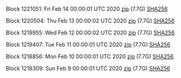 Block 1221051: Fri Feb 14 00:00:01 UTC 2020 [zip](https://dash-bootstrap.ams3.digitaloceanspaces.com/mainnet/2020-02-14/bootstrap.dat.zip) (7.7G) [SHA256](https://dash-bootstrap.ams3.digitaloceanspaces.com/mainnet/2020-02-14/sha256.txt)

Block 1220504: Thu Feb 13 00:00:02 UTC 2020 [zip](https://dash-bootstrap.ams3.digitaloceanspaces.com/mainnet/2020-02-13/bootstrap.dat.zip) (7.7G) [SHA256](https://dash-bootstrap.ams3.digitaloceanspaces.com/mainnet/2020-02-13/sha256.txt)

Block 1219955: Wed Feb 12 00:00:02 UTC 2020 [zip](https://dash-bootstrap.ams3.digitaloceanspaces.com/mainnet/2020-02-12/bootstrap.dat.zip) (7.7G) [SHA256](https://dash-bootstrap.ams3.digitaloceanspaces.com/mainnet/2020-02-12/sha256.txt)

Block 1219407: Tue Feb 11 00:00:01 UTC 2020 [zip](https://dash-bootstrap.ams3.digitaloceanspaces.com/mainnet/2020-02-11/bootstrap.dat.zip) (7.7G) [SHA256](https://dash-bootstrap.ams3.digitaloceanspaces.com/mainnet/2020-02-11/sha256.txt)

Block 1218856: Mon Feb 10 00:00:01 UTC 2020 [zip](https://dash-bootstrap.ams3.digitaloceanspaces.com/mainnet/2020-02-10/bootstrap.dat.zip) (7.7G) [SHA256](https://dash-bootstrap.ams3.digitaloceanspaces.com/mainnet/2020-02-10/sha256.txt)

Block 1218309: Sun Feb  9 00:00:01 UTC 2020 [zip](https://dash-bootstrap.ams3.digitaloceanspaces.com/mainnet/2020-02-09/bootstrap.dat.zip) (7.7G) [SHA256](https://dash-bootstrap.ams3.digitaloceanspaces.com/mainnet/2020-02-09/sha256.txt)
